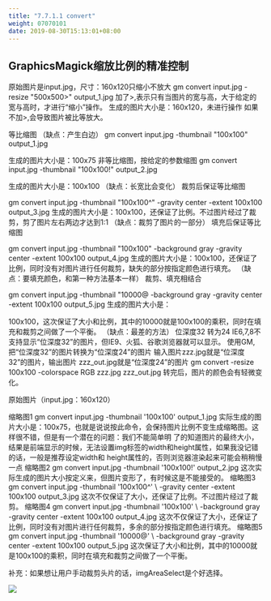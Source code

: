 ```yaml
---
title: "7.7.1.1 convert"
weight: 07070101
date: 2019-08-30T15:13:01+08:00
---
```

## GraphicsMagick缩放比例的精准控制

原始图片是input.jpg，尺寸：160x120只缩小不放大
gm convert input.jpg -resize "500x500>" output_1.jpg
 加了>,表示只有当图片的宽与高，大于给定的宽与高时，才进行“缩小”操作。
    生成的图片大小是：160x120，未进行操作
    如果不加>,会导致图片被比等放大。

等比缩图  （缺点：产生白边）
gm convert input.jpg -thumbnail "100x100" output_1.jpg

生成的图片大小是：100x75
非等比缩图，按给定的参数缩图
gm convert input.jpg -thumbnail "100x100!" output_2.jpg

生成的图片大小是：100x100
（缺点：长宽比会变化）
裁剪后保证等比缩图  

gm convert input.jpg -thumbnail "100x100^" -gravity center -extent 100x100 output_3.jpg
生成的图片大小是：100x100，还保证了比例。不过图片经过了裁剪，剪了图片左右两边才达到1:1
（缺点：裁剪了图片的一部分）
填充后保证等比缩图

gm convert input.jpg -thumbnail "100x100" -background gray -gravity center -extent 100x100 output_4.jpg
生成的图片大小是：100x100，还保证了比例，同时没有对图片进行任何裁剪，缺失的部分按指定颜色进行填充。
（缺点：要填充颜色，和第一种方法基本一样）
裁剪、填充相结合  

gm convert input.jpg -thumbnail "10000@ -background gray -gravity center -extent 100x100 output_5.jpg
生成的图片大小是：

100x100，这次保证了大小和比例，其中的10000就是100x100的乘积，同时在填充和裁剪之间做了一个平衡。
（缺点：最差的方法）
位深度32 转为24 IE6,7,8不支持显示“位深度32”的图片，但IE9、火狐、谷歌浏览器就可以显示。
 使用GM,把“位深度32”的图片转换为“位深度24”的图片
 输入图片zzz.jpg就是“位深度32”的图片，输出图片 zzz_out.jpg就是“位深度24”的图片
 gm convert -resize 100x100 -colorspace RGB zzz.jpg zzz_out.jpg
 转完后，图片的颜色会有轻微变化。

原始图片（input.jpg：160x120）

缩略图1
gm convert input.jpg -thumbnail '100x100' output_1.jpg
 实际生成的图片大小是：100x75，也就是说说按此命令，会保持图片比例不变生成缩略图。这样很不错，但是有一个潜在的问题：我们不能简单明 了的知道图片的最终大小，结果是前端显示的时候，无法设置img标签的width和height属性，如果我没记错的话，一般是推荐设定width和 height属性的，否则浏览器渲染起来可能会稍稍慢一点
缩略图2
gm convert input.jpg -thumbnail '100x100!' output_2.jpg 这次实际生成的图片大小按定义来，但图片变形了，有时候这是不能接受的。
缩略图3
gm convert input.jpg -thumbnail '100x100^' \ -gravity center -extent 100x100 output_3.jpg 这次不仅保证了大小，还保证了比例。不过图片经过了裁剪。
缩略图4
gm convert input.jpg -thumbnail '100x100' \ -background gray -gravity center -extent 100x100 output_4.jpg 这次不仅保证了大小，还保证了比例，同时没有对图片进行任何裁剪，多余的部分按指定颜色进行填充。
缩略图5
gm convert input.jpg -thumbnail '10000@' \ -background gray -gravity center -extent 100x100 output_5.jpg 这次保证了大小和比例，其中的10000就是100x100的乘积，同时在填充和裁剪之间做了一个平衡。

补充：如果想让用户手动裁剪头片的话，imgAreaSelect是个好选择。

![](images/screenshot_1527428311215.png)
